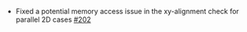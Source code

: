 - Fixed a potential memory access issue in the xy-alignment check for parallel 2D cases [#202](https://github.com/precice/openfoam-adapter/issues/202)
